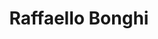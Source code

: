 ---
title: "Raffaello Bonghi"
excerpt: "Passion Robotics. Working in Robotics & AI. Ah Yes, in my spare time I work in robotics. Ph.D. in Robotics and automation engineer."
classes: wide
header:
  overlay_color: "#000"
  overlay_filter: "0.5"
  overlay_image: /assets/images/members/raffaello.jpg
  teaser: /assets/images/members/raffaello.jpg
---